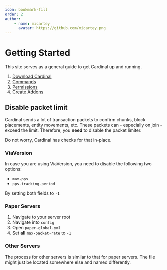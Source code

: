 ```yaml
---
icon: bookmark-fill
order: 2
author:
    - name: micartey
      avatar: https://github.com/micartey.png
---
```


# Getting Started

This site serves as a general guide to get Cardinal up and running.

1. [Download Cardinal](configuration/versioning.md)
2. [Commands](configuration/commands.md)
3. [Permissions](configuration/permission.md)
4. [Create Addons](how-to/addons)

## Disable packet limit

Cardinal sends a lot of transaction packets to confirm chunks, block placements, entity movements, etc.
These packets can - especially on join - exceed the limit.
Therefore, you **need** to disable the packet limiter.

Do not worry, Cardinal has checks for that in-place.

### ViaVersion

In case you are using ViaVersion, you need to disable the following two options:

- `max-pps`
- `pps-tracking-period`

By setting both fields to `-1`

### Paper Servers

1. Navigate to your server root
2. Navigate into `config`
3. Open `paper-global.yml`
4. Set **all** `max-packet-rate` to `-1`

### Other Servers

The process for other servers is similar to that for paper servers.
The file might just be located somewhere else and named differently.
